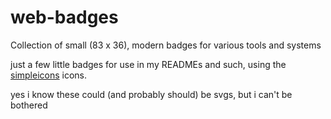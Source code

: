 # web-badges
Collection of small (83 x 36), modern badges for various tools and systems

just a few little badges for use in my READMEs and such, using the <a href="https://simpleicons.org">simpleicons</a> icons.

yes i know these could (and probably should) be svgs, but i can't be bothered
